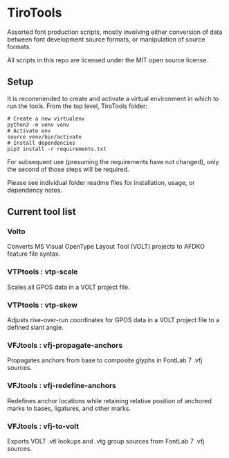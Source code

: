 TiroTools
=====

Assorted font production scripts, mostly involving either conversion of data between font development source formats, or manipulation of source formats.


All scripts in this repo are licensed under the MIT open source license.

Setup
------------

It is recommended to create and activate a virtual environment in which to run the tools. From the top level, TiroTools folder:

```
# Create a new virtualenv
python3 -m venv venv
# Activate env
source venv/bin/activate
# Install dependencies
pip3 install -r requirements.txt
```

For subsequent use (presuming the requirements have not changed), only the second of those steps will be required.


Please see individual folder readme files for installation, usage, or dependency notes.

Current tool list
------------

### Volto
Converts MS Visual OpenType Layout Tool (VOLT) projects to AFDKO feature file syntax.

### VTPtools : vtp-scale
Scales all GPOS data in a VOLT project file.

### VTPtools : vtp-skew
Adjusts rise-over-run coordinates for GPOS data in a VOLT project file to a defined slant angle.

### VFJtools : vfj-propagate-anchors
Propagates anchors from base to composite glyphs in FontLab 7 .vfj sources.

### VFJtools : vfj-redefine-anchors
Redefines anchor locations while retaining relative position of anchored marks to bases, ligatures, and other marks.

### VFJtools : vfj-to-volt
Exports VOLT .vtl lookups and .vtg group sources from FontLab 7 .vfj sources.